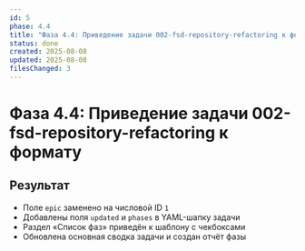 ```yaml
---
id: 5
phase: 4.4
title: "Фаза 4.4: Приведение задачи 002-fsd-repository-refactoring к формату"
status: done
created: 2025-08-08
updated: 2025-08-08
filesChanged: 3
---
```

# Фаза 4.4: Приведение задачи 002-fsd-repository-refactoring к формату

## Результат
- Поле `epic` заменено на числовой ID `1`
- Добавлены поля `updated` и `phases` в YAML-шапку задачи
- Раздел «Список фаз» приведён к шаблону с чекбоксами
- Обновлена основная сводка задачи и создан отчёт фазы
